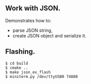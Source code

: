 ## Work with JSON.

Demonstrates how to:
- parse JSON string, 
- create JSON object and serialize it.

## Flashing.

```
$ cd build
$ cmake ..
$ make json_ex_flash
$ miniterm.py /dev/ttyUSB0 74880
```
